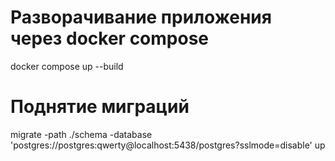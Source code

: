 # Разворачивание приложения через docker compose 
docker compose up --build

# Поднятие миграций 
migrate -path ./schema -database 'postgres://postgres:qwerty@localhost:5438/postgres?sslmode=disable' up
